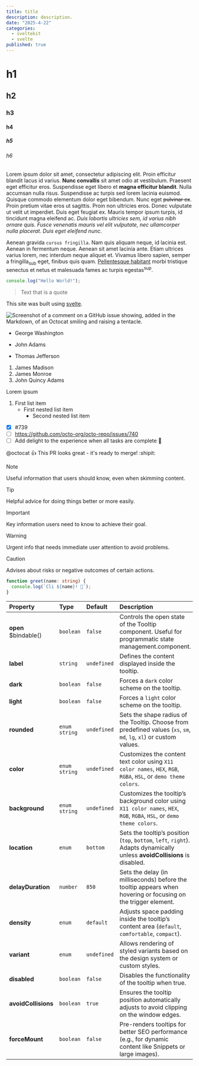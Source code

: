 ```yaml
---
title: title
description: description.
date: "2025-4-22"
categories:
  - sveltekit
  - svelte
published: true
---
```


<script>
  import { ComponentPreview, CommandLine, Counter } from "$lib/components/index.js";
  import CounterCode from '$lib/components/counter.svelte?raw';

  const commandInstall = [
    {pkg: "npm", command: "npm i -D lapikit"},
    {pkg: "yarn", command: "yarn add -D lapikit"}
  ];
</script>

# h1

<ComponentPreview name="counter" component={Counter} code={CounterCode}/>

## h2

<CommandLine name="intall-lapikit" command={commandInstall}/>

### h3

#### h4

##### h5

###### h6

Lorem ipsum dolor sit amet, consectetur adipiscing elit. Proin efficitur blandit lacus id varius. **Nunc convallis** sit amet odio at vestibulum. Praesent eget efficitur eros. Suspendisse eget libero et **magna efficitur blandit**. Nulla accumsan nulla risus. Suspendisse ac turpis sed lorem lacinia euismod. Quisque commodo elementum dolor eget bibendum. Nunc eget ~~pulvinar ex~~. Proin pretium vitae eros ut sagittis. Proin non ultricies eros. Donec vulputate ut velit ut imperdiet. Duis eget feugiat ex. Mauris tempor ipsum turpis, id tincidunt magna eleifend ac. _Duis lobortis ultricies sem, id varius nibh ornare quis. Fusce venenatis mauris vel elit vulputate, nec ullamcorper nulla placerat. Duis eget eleifend nunc_.

Aenean gravida `cursus fringilla`. Nam quis aliquam neque, id lacinia est. Aenean in fermentum neque. Aenean sit amet lacinia ante. Etiam ultrices varius lorem, nec interdum neque aliquet et. Vivamus libero sapien, semper a fringilla<sub>sub</sub> eget, finibus quis quam. <ins>Pellentesque habitant</ins> morbi tristique senectus et netus et malesuada fames ac turpis egestas<sup>sup</sup>.

```javascript
console.log("Hello World!");
```

> Text that is a quote

This site was built using [svelte](https://svelte.dev).

![Screenshot of a comment on a GitHub issue showing, added in the Markdown, of an Octocat smiling and raising a tentacle.](https://myoctocat.com/assets/images/base-octocat.svg)

- George Washington

* John Adams

- Thomas Jefferson

1. James Madison
2. James Monroe
3. John Quincy Adams

Lorem ipsum

1. First list item
   - First nested list item
     - Second nested list item

- [x] #739
- [ ] https://github.com/octo-org/octo-repo/issues/740
- [ ] Add delight to the experience when all tasks are complete :tada:

@octocat :+1: This PR looks great - it's ready to merge! :shipit:

> [!NOTE]
> Useful information that users should know, even when skimming content.

> [!TIP]
> Helpful advice for doing things better or more easily.

> [!IMPORTANT]
> Key information users need to know to achieve their goal.

> [!WARNING]
> Urgent info that needs immediate user attention to avoid problems.

> [!CAUTION]
> Advises about risks or negative outcomes of certain actions.

<!-- This content will not appear in the rendered Markdown -->

```ts
function greet(name: string) {
  console.log(`Cli ${name}! 👋`);
}
```

| Property             | Type            | Default     | Description                                                                                                                |
| :------------------- | :-------------- | :---------- | :------------------------------------------------------------------------------------------------------------------------- |
| **open** $bindable() | `boolean`       | `false`     | Controls the open state of the Tooltip component. Useful for programmatic state management.component.                      |
| **label**            | `string`        | `undefined` | Defines the content displayed inside the tooltip.                                                                          |
| **dark**             | `boolean`       | `false`     | Forces a `dark` color scheme on the tooltip.                                                                               |
| **light**            | `boolean`       | `false`     | Forces a `light` color scheme on the tooltip.                                                                              |
| **rounded**          | `enum` `string` | `undefined` | Sets the shape radius of the Tooltip. Choose from predefined values (`xs`, `sm`, `md`, `lg`, `xl`) or custom values.       |
| **color**            | `enum` `string` | `undefined` | Customizes the content text color using `X11 color names`, `HEX`, `RGB`, `RGBA`, `HSL`, or `demo theme colors`.            |
| **background**       | `enum` `string` | `undefined` | Customizes the tooltip’s background color using `X11 color names`, `HEX`, `RGB`, `RGBA`, `HSL`, or `demo theme colors`.    |
| **location**         | `enum`          | `bottom`    | Sets the tooltip’s position (`top`, `bottom`, `left`, `right`). Adapts dynamically unless **avoidCollisions** is disabled. |
| **delayDuration**    | `number`        | `850`       | Sets the delay (in milliseconds) before the tooltip appears when hovering or focusing on the trigger element.              |
| **density**          | `enum`          | `default`   | Adjusts space padding inside the tooltip’s content area (`default`, `comfortable`, `compact`).                             |
| **variant**          | `enum`          | `undefined` | Allows rendering of styled variants based on the design system or custom styles.                                           |
| **disabled**         | `boolean`       | `false`     | Disables the functionality of the tooltip when true.                                                                       |
| **avoidCollisions**  | `boolean`       | `true`      | Ensures the tooltip position automatically adjusts to avoid clipping on the window edges.                                  |
| **forceMount**       | `boolean`       | `false`     | Pre-renders tooltips for better SEO performance (e.g., for dynamic content like Snippets or large images).                 |
